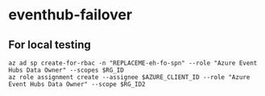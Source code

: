 # eventhub-failover

## For local testing
```
az ad sp create-for-rbac -n "REPLACEME-eh-fo-spn" --role "Azure Event Hubs Data Owner" --scopes $RG_ID
az role assignment create --assignee $AZURE_CLIENT_ID --role "Azure Event Hubs Data Owner" --scope $RG_ID2
```